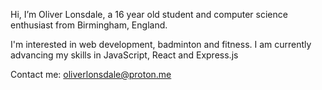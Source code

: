 Hi, I’m Oliver Lonsdale, a 16 year old student and computer science enthusiast from Birmingham, England.

I'm interested in web development, badminton and fitness.
I am currently advancing my skills in JavaScript, React and Express.js

Contact me: oliverlonsdale@proton.me
